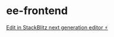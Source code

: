# ee-frontend

[Edit in StackBlitz next generation editor ⚡️](https://stackblitz.com/~/github.com/Apiento/ee-frontend)